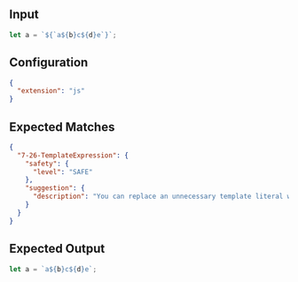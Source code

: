 
## Input
```javascript input
let a = `${`a${b}c${d}e`}`;
```

## Configuration
```json configuration
{
  "extension": "js"
}
```

## Expected Matches
```json expected matches
{
  "7-26-TemplateExpression": {
    "safety": {
      "level": "SAFE"
    },
    "suggestion": {
      "description": "You can replace an unnecessary template literal with its inner expression."
    }
  }
}
```

## Expected Output
```javascript expected output
let a = `a${b}c${d}e`;
```
